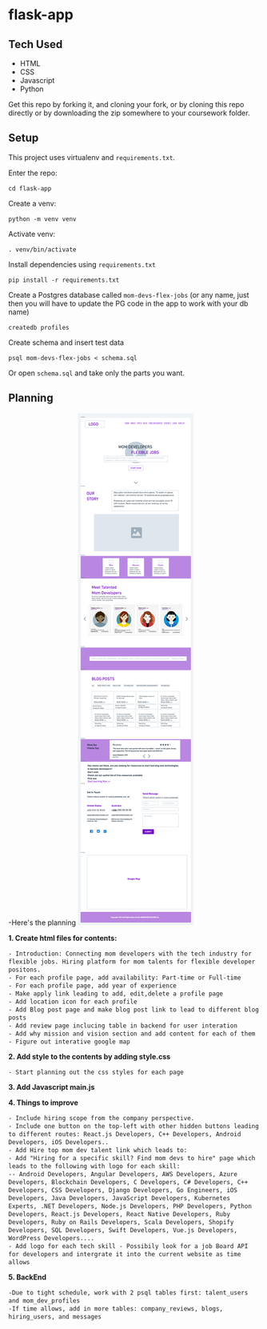 # flask-app

## Tech Used

-   HTML
-   CSS
-   Javascript
-   Python

Get this repo by forking it, and cloning your fork, or by cloning this repo directly or by downloading the zip somewhere to your coursework folder.

## Setup

This project uses virtualenv and `requirements.txt`.

Enter the repo:

```
cd flask-app
```

Create a venv:

```
python -m venv venv
```

Activate venv:

```
. venv/bin/activate
```

Install dependencies using `requirements.txt`

```
pip install -r requirements.txt
```

Create a Postgres database called `mom-devs-flex-jobs` (or any name, just then you will have to update the PG code in the app to work with your db name)

```
createdb profiles
```

Create schema and insert test data

```
psql mom-devs-flex-jobs < schema.sql
```

Or open `schema.sql` and take only the parts you want.

## Planning

-Here's the planning
![Screenshot](www.momdevsflexjobs.com.png)

**1. Create html files for contents:**

    - Introduction: Connecting mom developers with the tech industry for flexible jobs. Hiring platform for mom talents for flexible developer positons.
    - For each profile page, add availability: Part-time or Full-time
    - For each profile page, add year of experience
    - Make apply link leading to add, edit,delete a profile page
    - Add location icon for each profile
    - Add Blog post page and make blog post link to lead to different blog posts
    - Add review page inclucing table in backend for user interation
    - Add why mission and vision section and add content for each of them
    - Figure out interative google map

**2. Add style to the contents by adding style.css**

    - Start planning out the css styles for each page

**3. Add Javascript main.js**

**4. Things to improve**

    - Include hiring scope from the company perspective.
    - Include one button on the top-left with other hidden buttons leading to different routes: React.js Developers, C++ Developers, Android Developers, iOS Developers..
    - Add Hire top mom dev talent link which leads to:
    - Add "Hiring for a specific skill? Find mom devs to hire" page which leads to the following with logo for each skill:
    -- Android Developers, Angular Developers, AWS Developers, Azure Developers, Blockchain Developers, C Developers, C# Developers, C++ Developers, CSS Developers, Django Developers, Go Engineers, iOS Developers, Java Developers, JavaScript Developers, Kubernetes Experts, .NET Developers, Node.js Developers, PHP Developers, Python Developers, React.js Developers, React Native Developers, Ruby Developers, Ruby on Rails Developers, Scala Developers, Shopify Developers, SQL Developers, Swift Developers, Vue.js Developers, WordPress Developers....
    - Add logo for each tech skill - Possibily look for a job Board API for developers and intergrate it into the current website as time allows

**5. BackEnd**

    -Due to tight schedule, work with 2 psql tables first: talent_users and mom_dev_profiles
    -If time allows, add in more tables: company_reviews, blogs, hiring_users, and messages
